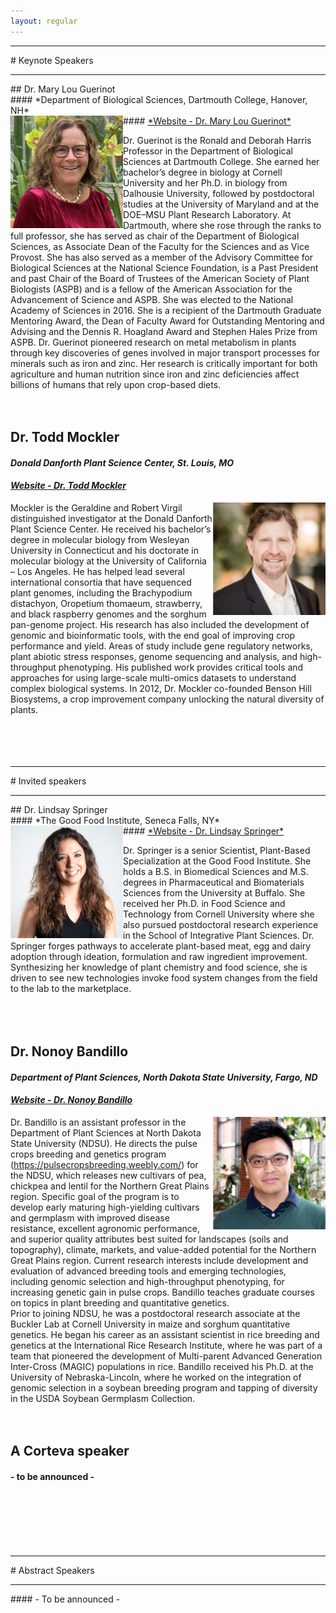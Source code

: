 ```yaml
---
layout: regular
---
```


<hr style="clear: both;" />
# Keynote Speakers
<hr style="clear: both;" />
## Dr. Mary Lou Guerinot <br/>
#### *Department of Biological Sciences, Dartmouth College, Hanover, NH* <br/>
#### <a href="https://biology.dartmouth.edu/people/mary-lou-guerinot" target="_blank"> *Website - Dr. Mary Lou Guerinot* </a>
<img src="/img/2020Guerinot.png" alt="Dr. Mary Lou Guerinot Photo" width="180px" style="float: left" /> 

Dr. Guerinot is the Ronald and Deborah Harris Professor in the Department of Biological Sciences at Dartmouth College. She earned her bachelor’s degree in biology at Cornell University and her Ph.D. in biology from Dalhousie University, followed by postdoctoral studies at the University of Maryland and at the DOE–MSU Plant Research Laboratory.  At Dartmouth, where she rose through the ranks to full professor, she has served as chair of the Department of Biological Sciences, as Associate Dean of the Faculty for the Sciences and as Vice Provost.  She has also served as a member of the Advisory Committee for Biological Sciences at the National Science Foundation, is a Past President and past Chair of the Board of Trustees of the American Society of Plant Biologists (ASPB) and is a fellow of the American Association for the Advancement of Science and ASPB.  She was elected to the National Academy of Sciences in 2016.  She is a recipient of the Dartmouth Graduate Mentoring Award, the Dean of Faculty Award for Outstanding Mentoring and Advising and the Dennis R. Hoagland Award and Stephen Hales Prize from ASPB. Dr. Guerinot pioneered research on metal metabolism in plants through key discoveries of genes involved in major transport processes for minerals such as iron and zinc. Her research is critically important for both agriculture and human nutrition since iron and zinc deficiencies affect billions of humans that rely upon crop-based diets.  
<br/><br/>

## Dr. Todd Mockler <br/>
#### *Donald Danforth Plant Science Center, St. Louis, MO* <br/>
#### <a href="https://www.danforthcenter.org/scientists-research/principal-investigators/todd-mockler" target="_blank"> *Website - Dr. Todd Mockler* </a>
<img src="/img/2020Mockler.png" alt="Dr. Todd C. Mockler Photo" width="180px" style="float: right" /> 

Mockler is the Geraldine and Robert Virgil distinguished investigator at the Donald Danforth Plant Science Center. He received his bachelor’s degree in molecular biology from Wesleyan University in Connecticut and his doctorate in molecular biology at the University of California – Los Angeles. He has helped lead several international consortia that have sequenced plant genomes, including the Brachypodium distachyon, Oropetium thomaeum, strawberry, and black raspberry genomes and the sorghum pan-genome project. His research has also included the development of genomic and bioinformatic tools, with the end goal of improving crop performance and yield. Areas of study include gene regulatory networks, plant abiotic stress responses, genome sequencing and analysis, and high-throughput phenotyping. His published work provides critical tools and approaches for using large-scale multi-omics datasets to understand complex biological systems. In 2012, Dr. Mockler co-founded Benson Hill Biosystems, a crop improvement company unlocking the natural diversity of plants.
<br/><br/><br/><br/><br/>


<hr style="clear: both;" />
# Invited speakers
<hr style="clear: both;" />
## Dr. Lindsay Springer <br/>
#### *The Good Food Institute, Seneca Falls, NY* <br/>
#### <a href="https://www.gfi.org/our-team" target="_blank"> *Website - Dr. Lindsay Springer* </a>
<img src="/img/2020Springer.png" alt="Dr. Lindsay Springer Photo"  width="180px" style="float: left" /> 

Dr. Springer is a senior Scientist, Plant-Based Specialization at the Good Food Institute. She holds a B.S. in Biomedical Sciences and M.S. degrees in Pharmaceutical and Biomaterials Sciences from the University at Buffalo.  She received her Ph.D. in Food Science and Technology from Cornell University where she also pursued postdoctoral research experience in the School of Integrative Plant Sciences. Dr. Springer forges pathways to accelerate plant-based meat, egg and dairy adoption through ideation, formulation and raw ingredient improvement. Synthesizing her knowledge of plant chemistry and food science, she is driven to see new technologies invoke food system changes from the field to the lab to the marketplace.  
<br/><br/><br/>

## Dr. Nonoy Bandillo <br/>
#### *Department of Plant Sciences, North Dakota State University, Fargo, ND* <br/>
#### <a href="https://www.ag.ndsu.edu/plantsciences/people/faculty/bandillo" target="_blank"> *Website - Dr. Nonoy Bandillo* </a>
<img src="/img/2020Bandillo.png" alt="Dr. Nonoy Bandillo Photo" width="180px" style="float: right" /> 

Dr. Bandillo is an assistant professor in the Department of Plant Sciences at North Dakota State University (NDSU). He directs the pulse crops breeding and genetics program (https://pulsecropsbreeding.weebly.com/) for the NDSU, which releases new cultivars of pea, chickpea and lentil for the Northern Great Plains region. Specific goal of the program is to develop early maturing high-yielding cultivars and germplasm with improved disease resistance, excellent agronomic performance, and superior quality attributes best suited for landscapes (soils and topography), climate, markets, and value-added potential for the Northern Great Plains region. Current research interests include development and evaluation of advanced breeding tools and emerging technologies, including genomic selection and high-throughput phenotyping, for increasing genetic gain in pulse crops. Bandillo teaches graduate courses on topics in plant breeding and quantitative genetics. <br/>
Prior to joining NDSU, he was a postdoctoral research associate at the Buckler Lab at Cornell University in maize and sorghum quantitative genetics. He began his career as an assistant scientist in rice breeding and genetics at the International Rice Research Institute, where he was part of a team that pioneered the development of Multi-parent Advanced Generation Inter-Cross (MAGIC) populations in rice. Bandillo received his Ph.D. at the University of Nebraska-Lincoln, where he worked on the integration of genomic selection in a soybean breeding program and tapping of diversity in the USDA Soybean Germplasm Collection. 
<br/><br/><br/>

## A Corteva speaker <br/>
#### - to be announced - 
<br/><br/><br/><br/><br/>


<hr style="clear: both;" />
# Abstract Speakers
<hr style="clear: both;" />
#### - To be announced -

